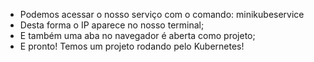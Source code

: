 * Podemos acessar o nosso serviço com o comando: minikubeservice 
* Desta forma o IP aparece no nosso terminal; 
* E também uma aba no navegador é aberta como projeto; 
* E pronto! Temos um projeto rodando pelo Kubernetes!